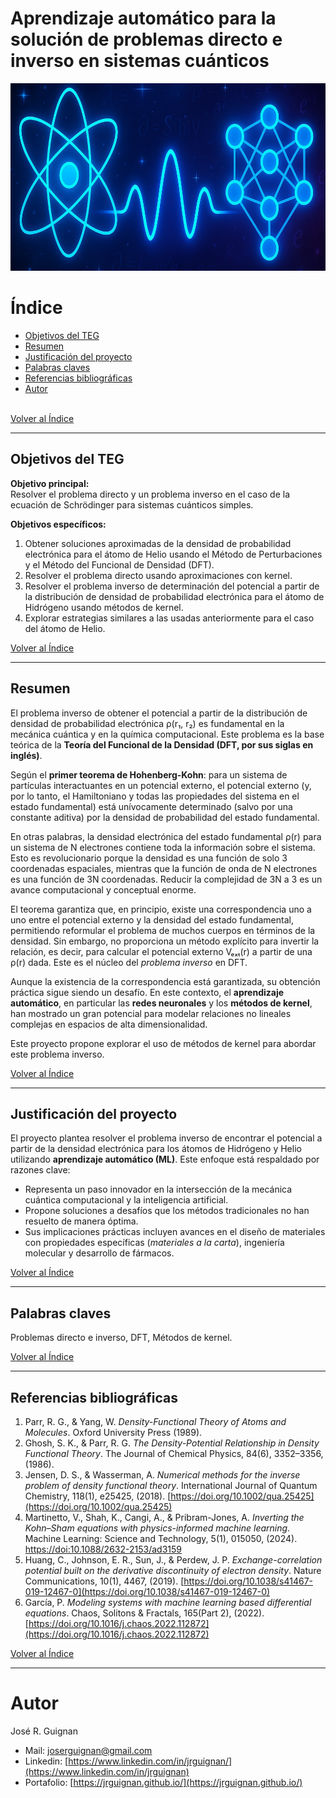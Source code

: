 # Aprendizaje automático para la solución de problemas directo e inverso en sistemas cuánticos

<p align="center">
<img src="images/banner.jpg"  height=300>
</p>

# Índice

* [Objetivos del TEG](#Objetivos-del-TEG)
* [Resumen](#Resumen)
* [Justificación del proyecto](#Justificación-del-proyecto)
* [Palabras claves](#Palabras-claves)
* [Referencias bibliográficas](#Referencias-bibliográficas)
* [Autor](#Autor)

<br>[Volver al Índice](#Índice)

---

## Objetivos del TEG

**Objetivo principal:**  
Resolver el problema directo y un problema inverso en el caso de la ecuación de Schrödinger para sistemas cuánticos simples.

**Objetivos específicos:**
1. Obtener soluciones aproximadas de la densidad de probabilidad electrónica para el átomo de Helio usando el Método de Perturbaciones y el Método del Funcional de Densidad (DFT).
2. Resolver el problema directo usando aproximaciones con kernel.
3. Resolver el problema inverso de determinación del potencial a partir de la distribución de densidad de probabilidad electrónica para el átomo de Hidrógeno usando métodos de kernel.
4. Explorar estrategias similares a las usadas anteriormente para el caso del átomo de Helio.

[Volver al Índice](#Índice)

---

## Resumen

El problema inverso de obtener el potencial a partir de la distribución de densidad de probabilidad electrónica ρ(r₁, r₂) es fundamental en la mecánica cuántica y en la química computacional. Este problema es la base teórica de la **Teoría del Funcional de la Densidad (DFT, por sus siglas en inglés)**.

Según el **primer teorema de Hohenberg-Kohn**: para un sistema de partículas interactuantes en un potencial externo, el potencial externo (y, por lo tanto, el Hamiltoniano y todas las propiedades del sistema en el estado fundamental) está unívocamente determinado (salvo por una constante aditiva) por la densidad de probabilidad del estado fundamental.

En otras palabras, la densidad electrónica del estado fundamental ρ(r) para un sistema de N electrones contiene toda la información sobre el sistema. Esto es revolucionario porque la densidad es una función de solo 3 coordenadas espaciales, mientras que la función de onda de N electrones es una función de 3N coordenadas. Reducir la complejidad de 3N a 3 es un avance computacional y conceptual enorme.

El teorema garantiza que, en principio, existe una correspondencia uno a uno entre el potencial externo y la densidad del estado fundamental, permitiendo reformular el problema de muchos cuerpos en términos de la densidad. Sin embargo, no proporciona un método explícito para invertir la relación, es decir, para calcular el potencial externo Vₑₓₜ(r) a partir de una ρ(r) dada. Este es el núcleo del *problema inverso* en DFT.

Aunque la existencia de la correspondencia está garantizada, su obtención práctica sigue siendo un desafío. En este contexto, el **aprendizaje automático**, en particular las **redes neuronales** y los **métodos de kernel**, han mostrado un gran potencial para modelar relaciones no lineales complejas en espacios de alta dimensionalidad.

Este proyecto propone explorar el uso de métodos de kernel para abordar este problema inverso.

[Volver al Índice](#Índice)

---

## Justificación del proyecto

El proyecto plantea resolver el problema inverso de encontrar el potencial a partir de la densidad electrónica para los átomos de Hidrógeno y Helio utilizando **aprendizaje automático (ML)**. Este enfoque está respaldado por razones clave:

- Representa un paso innovador en la intersección de la mecánica cuántica computacional y la inteligencia artificial.
- Propone soluciones a desafíos que los métodos tradicionales no han resuelto de manera óptima.
- Sus implicaciones prácticas incluyen avances en el diseño de materiales con propiedades específicas (*materiales a la carta*), ingeniería molecular y desarrollo de fármacos.

[Volver al Índice](#Índice)

---

## Palabras claves

Problemas directo e inverso, DFT, Métodos de kernel.

[Volver al Índice](#Índice)

---

## Referencias bibliográficas

1. Parr, R. G., & Yang, W. *Density-Functional Theory of Atoms and Molecules*. Oxford University Press (1989).  
2. Ghosh, S. K., & Parr, R. G. *The Density-Potential Relationship in Density Functional Theory*. The Journal of Chemical Physics, 84(6), 3352–3356, (1986).  
3. Jensen, D. S., & Wasserman, A. *Numerical methods for the inverse problem of density functional theory*. International Journal of Quantum Chemistry, 118(1), e25425, (2018). [https://doi.org/10.1002/qua.25425](https://doi.org/10.1002/qua.25425)
4. Martinetto, V., Shah, K., Cangi, A., & Pribram-Jones, A. *Inverting the Kohn–Sham equations with physics-informed machine learning*. Machine Learning: Science and Technology, 5(1), 015050, (2024). [https://doi:10.1088/2632-2153/ad3159](https://doi:10.1088/2632-2153/ad3159)  
5. Huang, C., Johnson, E. R., Sun, J., & Perdew, J. P. *Exchange-correlation potential built on the derivative discontinuity of electron density*. Nature Communications, 10(1), 4467, (2019). [https://doi.org/10.1038/s41467-019-12467-0](https://doi.org/10.1038/s41467-019-12467-0)  
6. García, P. *Modeling systems with machine learning based differential equations*. Chaos, Solitons & Fractals, 165(Part 2), (2022). [https://doi.org/10.1016/j.chaos.2022.112872](https://doi.org/10.1016/j.chaos.2022.112872)

[Volver al Índice](#Índice)

---




# Autor
José R. Guignan
- Mail: joserguignan@gmail.com
- Linkedin: [https://www.linkedin.com/in/jrguignan/](https://www.linkedin.com/in/jrguignan)
- Portafolio: [https://jrguignan.github.io/](https://jrguignan.github.io/)